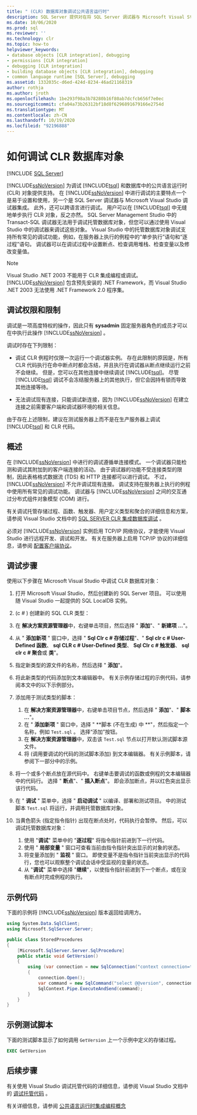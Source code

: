 ```yaml
---
title: " (CLR) 数据库对象调试公共语言运行时"
description: SQL Server 提供对在将 SQL Server 调试器与 Microsoft Visual Studio 调试器集成的数据库中调试 Transact-sql 和 CLR 对象的支持。
ms.date: 10/06/2020
ms.prod: sql
ms.reviewer: ''
ms.technology: clr
ms.topic: how-to
helpviewer_keywords:
- database objects [CLR integration], debugging
- permissions [CLR integration]
- debugging [CLR integration]
- building database objects [CLR integration], debugging
- common language runtime [SQL Server], debugging
ms.assetid: 1332035c-d6ed-424d-8234-46ad21168319
author: rothja
ms.author: jroth
ms.openlocfilehash: 1be293f98a3b78280b16f80ab7dcfcb656f7e0ec
ms.sourcegitcommit: cfa04a73b26312bf18d8f6296891679166e2754d
ms.translationtype: MT
ms.contentlocale: zh-CN
ms.lasthandoff: 10/19/2020
ms.locfileid: "92196888"
---
```

# <a name="how-to-debug-clr-database-objects"></a>如何调试 CLR 数据库对象

[!INCLUDE [SQL Server](../../includes/applies-to-version/sqlserver.md)]
 
[!INCLUDE[ssNoVersion](../../includes/ssnoversion-md.md)] 为调试 [!INCLUDE[tsql](../../includes/tsql-md.md)] 和数据库中的公共语言运行时 (CLR) 对象提供支持。 在 [!INCLUDE[ssNoVersion](../../includes/ssnoversion-md.md)] 中进行调试的主要特点一个是易于设置和使用，另一个是 SQL Server 调试器与 Microsoft Visual Studio 调试器集成。 此外，还可以跨语言进行调试。 用户可以在 [!INCLUDE[tsql](../../includes/tsql-md.md)] 中无缝地单步执行 CLR 对象，反之亦然。 SQL Server Management Studio 中的 Transact-SQL 调试器无法用于调试托管数据库对象，但您可以通过使用 Visual Studio 中的调试器来调试这些对象。 Visual Studio 中的托管数据库对象调试支持所有常见的调试功能，例如，在服务器上执行的例程中的“单步执行”语句和“逐过程”语句。 调试器可以在调试过程中设置断点、检查调用堆栈、检查变量以及修改变量值。 

> [!NOTE]
> Visual Studio .NET 2003 不能用于 CLR 集成编程或调试。 [!INCLUDE[ssNoVersion](../../includes/ssnoversion-md.md)] 包含预先安装的 .NET Framework，而 Visual Studio .NET 2003 无法使用 .NET Framework 2.0 程序集。  
  
## <a name="debugging-permissions-and-restrictions"></a>调试权限和限制

调试是一项高度特权的操作，因此只有 **sysadmin** 固定服务器角色的成员才可以在中执行此操作 [!INCLUDE[ssNoVersion](../../includes/ssnoversion-md.md)] 。  
  
调试时存在下列限制：  
  
- 调试 CLR 例程时仅限一次运行一个调试器实例。 存在此限制的原因是，所有 CLR 代码执行在命中断点时都会冻结，并且执行在调试器从断点继续运行之前不会继续。 但是，您可以在其他连接中继续调试 [!INCLUDE[tsql](../../includes/tsql-md.md)]。 尽管 [!INCLUDE[tsql](../../includes/tsql-md.md)] 调试不会冻结服务器上的其他执行，但它会因持有锁而导致其他连接等待。  
  
- 无法调试现有连接，只能调试新连接，因为 [!INCLUDE[ssNoVersion](../../includes/ssnoversion-md.md)] 在建立连接之前需要客户端和调试器环境的相关信息。  
  
由于存在上述限制，建议在测试服务器上而不是在生产服务器上调试 [!INCLUDE[tsql](../../includes/tsql-md.md)] 和 CLR 代码。  
  
## <a name="overview"></a>概述

在 [!INCLUDE[ssNoVersion](../../includes/ssnoversion-md.md)] 中进行的调试遵循单连接模式。 一个调试器只能检测和调试其附加到的客户端连接的活动。 由于调试器的功能不受连接类型的限制，因此表格格式数据流 (TDS) 和 HTTP 连接都可以进行调试。 不过，[!INCLUDE[ssNoVersion](../../includes/ssnoversion-md.md)] 不允许调试现有连接。 调试支持在服务器上执行的例程中使用所有常见的调试功能。 调试器与 [!INCLUDE[ssNoVersion](../../includes/ssnoversion-md.md)] 之间的交互通过分布式组件对象模型 (COM) 进行。  
  
有关调试托管存储过程、函数、触发器、用户定义类型和聚合的详细信息和方案，请参阅 Visual Studio 文档中的 [SQL SERVER CLR 集成数据库调试](/previous-versions/ms165050(v=vs.100)) 。  
  
必须对 [!INCLUDE[ssNoVersion](../../includes/ssnoversion-md.md)] 实例启用 TCP/IP 网络协议，才能使用 Visual Studio 进行远程开发、调试和开发。 有关在服务器上启用 TCP/IP 协议的详细信息，请参阅 [配置客户端协议](../../database-engine/configure-windows/configure-client-protocols.md)。  
  
## <a name="debugging-steps"></a>调试步骤

使用以下步骤在 Microsoft Visual Studio 中调试 CLR 数据库对象：

1. 打开 Microsoft Visual Studio，然后创建新的 SQL Server 项目。 可以使用随 Visual Studio 一起提供的 SQL LocalDB 实例。

2.  (c # ) 创建新的 SQL CLR 类型：

   1. 在 **解决方案资源管理器**中，右键单击项目，然后选择 " **添加**"、" **新建项 ...**"。 
   1. 从 " **添加新项** " 窗口中，选择 " **Sql Clr c # 存储过程**"、" **Sql clr c # User-Defined 函数**、 **sql CLR c # User-Defined 类型**、 **Sql Clr c # 触发器**、 **sql clr c # 聚合**或 **类**"。
   1. 指定新类型的源文件的名称，然后选择 " **添加**"。

3. 将此新类型的代码添加到文本编辑器中。 有关示例存储过程的示例代码，请参阅本文中的以下示例部分。

4. 添加用于测试类型的脚本： 

   1. 在 **解决方案资源管理器**中，右键单击项目节点，然后选择 " **添加**"、" **脚本 ...**"。 
   1. 在 " **添加新项** " 窗口中，选择 " **脚本 (不在生成) 中 **"，然后指定一个名称，例如 `Test.sql` 。 选择“添加”按钮。
   1. 在 **解决方案资源管理器**中，双击该 `Test.sql` 节点以打开默认测试脚本源文件。
   1. 将 (调用要调试的代码的测试脚本添加) 到文本编辑器。 有关示例脚本，请参阅下一部分中的示例。

5. 将一个或多个断点放在源代码中。 右键单击要调试的函数或例程的文本编辑器中的代码行。 选择 " **断点**"、" **插入断点**"。 即会添加断点，并以红色突出显示该行代码。

6. 在 " **调试** " 菜单中，选择 " **启动调试** " 以编译、部署和测试项目。 中的测试脚本 `Test.sql` 将运行，并调用托管数据库对象。

7. 当黄色箭头 (指定指令指针) 出现在断点处时，代码执行会暂停。 然后，可以调试托管数据库对象：

   1. 使用 "**调试**" 菜单中的 "**逐过程**" 将指令指针前进到下一行代码。
   1. 使用 " **局部变量** " 窗口可查看当前由指令指针突出显示的对象的状态。
   1. 将变量添加到 " **监视** " 窗口。 即使变量不是指令指针当前突出显示的代码行，您也可以观察整个调试会话中受监视的变量的状态。 
   1. 从 "**调试**" 菜单中选择 "**继续**"，以使指令指针前进到下一个断点，或在没有断点时完成例程的执行。
  
## <a name="example-code"></a>示例代码

下面的示例将 [!INCLUDE[ssNoVersion](../../includes/ssnoversion-md.md)] 版本返回给调用方。  
  
```csharp
using System.Data.SqlClient;
using Microsoft.SqlServer.Server;

public class StoredProcedures
{
    [Microsoft.SqlServer.Server.SqlProcedure]
    public static void GetVersion()
    {
        using (var connection = new SqlConnection("context connection=true"))
        {
            connection.Open();
            var command = new SqlCommand("select @@version", connection);
            SqlContext.Pipe.ExecuteAndSend(command);
        }
    }
}
```

## <a name="example-test-script"></a>示例测试脚本

下面的测试脚本显示了如何调用 `GetVersion` 上一个示例中定义的存储过程。  
  
```sql
EXEC GetVersion  
```  

## <a name="next-steps"></a>后续步骤
  
有关使用 Visual Studio 调试托管代码的详细信息，请参阅 Visual Studio 文档中的 [调试托管代码](/visualstudio/debugger/debugging-managed-code) 。  

有关详细信息，请参阅 [公共语言运行时集成编程概念](../../relational-databases/clr-integration/common-language-runtime-clr-integration-programming-concepts.md)  
